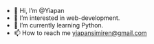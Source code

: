 - 👋 Hi, I’m @Yiapan
- 👀 I’m interested in web-development. 
- 🌱 I’m currently learning Python.
- 📫 How to reach me yiapansimiren@gmail.com

<!---
Yiapan/Yiapan is a ✨ special ✨ repository because its `README.md` (this file) appears on your GitHub profile.
You can click the Preview link to take a look at your changes.
--->
